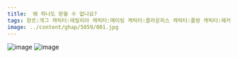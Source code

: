 ```yaml
---
title:  왜 하나도 받을 수 없나요?
tags: 장르:개그 캐릭터:레밀리아 캐릭터:메이링 캐릭터:클라운피스 캐릭터:플랑 캐릭터:헤카티아 火鳥 동방_웹코믹
image: ../content/ghap/5859/001.jpg
---
```

![image](../content/ghap/5859/001.jpg)
![image](../content/ghap/5859/002.jpg)
